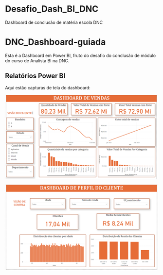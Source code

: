 # Desafio_Dash_BI_DNC
Dashboard de conclusão de matéria escola DNC

# DNC_Dashboard-guiada

Esta é a Dashboard em Power BI, fruto do desafio do conclusão de módulo do curso de Analista BI na DNC.

## Relatórios Power BI

Aqui estão capturas de tela do dashboard:

![Relatório Power BI 1](https://github.com/Rannatpf/Desafio_Dash_BI_DNC/blob/main/Captura%20de%20tela%202024-09-12%20172236.png)

![Relatório Power BI 2](https://github.com/Rannatpf/Desafio_Dash_BI_DNC/blob/main/Captura%20de%20tela%202024-09-12%20172304.png)

